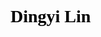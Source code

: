 <div style="margin: 0 auto;">
  <h1 style="color: black;font-family: 'Times New Roman', Times, serif;">Dingyi Lin</h1>
</div>

